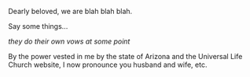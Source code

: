 Dearly beloved, we are blah blah blah.

Say some things...

_they do their own vows at some point_

By the power vested in me by the state of Arizona and the Universal Life Church website, I now pronounce you husband and wife, etc.
